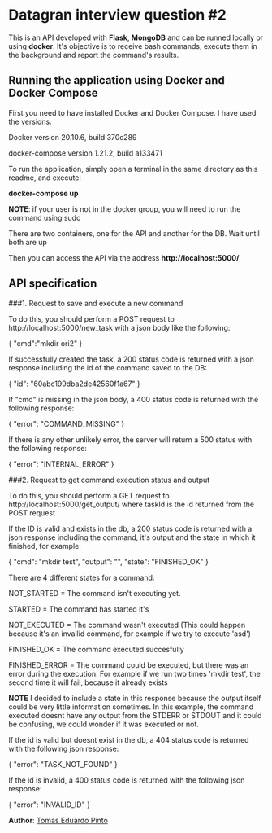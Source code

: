# Datagran interview question #2

This is an API developed with **Flask**, **MongoDB** and can be runned locally or using **docker**. It's objective is to receive bash commands, execute them in the background and report the command's results.

## Running the application using Docker and Docker Compose

First you need to have installed Docker and Docker Compose. I have used the versions:

Docker version 20.10.6, build 370c289

docker-compose version 1.21.2, build a133471

To run the application, simply open a terminal in the same directory as this readme, and execute:

**docker-compose up**

**NOTE**: if your user is not in the docker group, you will need to run the command using sudo

There are two containers, one for the API and another for the DB. Wait until both are up

Then you can access the API via the address **http://localhost:5000/**

## API specification

###1. Request to save and execute a new command

To do this, you should perform a POST request to http://localhost:5000/new_task 
with a json body like the following:

{
	"cmd":"mkdir ori2"
}

If successfully created the task, a 200 status code is returned with a json response including the id of the command saved to the DB:

{
  "id": "60abc199dba2de42560f1a67"
}

If "cmd" is missing in the json body, a 400 status code is returned with the following response:

{
  "error": "COMMAND_MISSING"
}

If there is any other unlikely error, the server will return a 500 status with the following response:

{
  "error": "INTERNAL_ERROR"
}

###2. Request to get command execution status and output

To do this, you should perform a GET request to http://localhost:5000/get_output/<taskId> where taskId is the id returned from the POST request

If the ID is valid and exists in the db, a 200 status code is returned with a json response including the command, it's output and the state in which it finished, for example:

{
  "cmd": "mkdir test",
  "output": "",
  "state": "FINISHED_OK"
}

There are 4 different states for a command:

  NOT_STARTED = The command isn't executing yet.

  STARTED = The command has started it's 

  NOT_EXECUTED = The command wasn't executed (This could happen because it's an invallid command, for example if we try to execute 'asd') 

  FINISHED_OK = The command executed succesfully

  FINISHED_ERROR = The command could be executed, but there was an error during the execution. For example if we run two times 'mkdir test', the second time it will fail, because it already exists

**NOTE** I decided to include a state in this response because the output itself could be very little information sometimes. In this example, the command executed doesnt have any output from the STDERR or STDOUT and it could be confusing, we could wonder if it was executed or not.

If the id is valid but doesnt exist in the db, a 404 status code is returned with the following json response:

{
  "error": "TASK_NOT_FOUND"
}

If the id is invalid, a 400 status code is returned with the following json response:  

{
  "error": "INVALID_ID"
}

**Author**: [Tomas Eduardo Pinto](https://github.com/pintotomas)